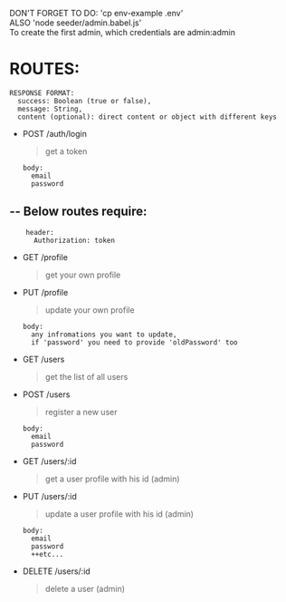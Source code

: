 DON'T FORGET TO DO: 'cp env-example .env'  
ALSO 'node seeder/admin.babel.js'  
To create the first admin,  which credentials are admin:admin

# ROUTES:

    RESPONSE FORMAT:
      success: Boolean (true or false),
      message: String,
      content (optional): direct content or object with different keys

* POST /auth/login
  >get a token

      body:
        email
        password

## -- Below routes require:

        header:
          Authorization: token

* GET /profile
  >get your own profile  

* PUT /profile
  >update your own profile  

      body:
        any infromations you want to update,
        if 'password' you need to provide 'oldPassword' too
        

* GET /users
  >get the list of all users  

* POST /users
  >register a new user  

      body:
        email
        password

* GET /users/:id
  >get a user profile with his id (admin)  


* PUT /users/:id
  >update a user profile with his id (admin)  

      body:
        email
        password
        ++etc...

* DELETE /users/:id
  >delete a user (admin)  